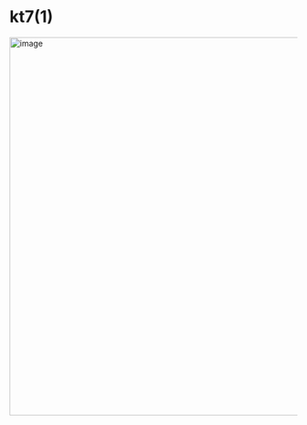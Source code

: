 # kt7(1)
<img width="1050" height="662" alt="image" src="https://github.com/user-attachments/assets/9d46f049-f4d7-4662-92f1-f722463abc32" />

